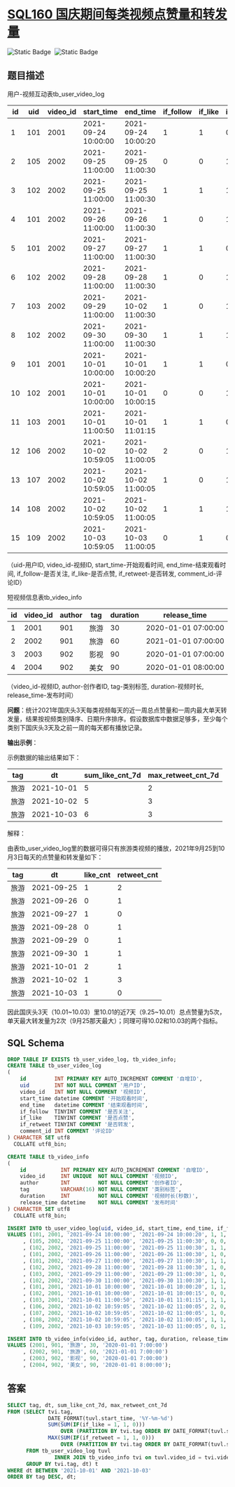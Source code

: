 # [SQL160 国庆期间每类视频点赞量和转发量](https://www.nowcoder.com/practice/f90ce4ee521f400db741486209914a11?tpId=268&tqId=2285070&ru=%2Fpractice%2Fd337c95650f640cca29c85201aecff84&qru=%2Fta%2Fsql-factory-interview%2Fquestion-ranking&sourceUrl=%2Fexam%2Foj)

<div style="display:flex;">
  <img style="margin-right: 8px;" alt="Static Badge" src="https://img.shields.io/badge/%E9%9A%BE%E5%BA%A6-%E4%B8%AD%E7%AD%89-%23f5b900?style=flat">
  <img style="margin-right: 8px;" alt="Static Badge" src="https://img.shields.io/badge/%E6%95%B0%E6%8D%AE%E5%BA%93-%23b1b3b8?style=flat">
</div>


## 题目描述

用户-视频互动表tb_user_video_log

| id   | uid  | video_id | start_time          | end_time            | if_follow | if_like | if_retweet | comment_id |
| ---- | ---- | -------- | ------------------- | ------------------- | --------- | ------- | ---------- | ---------- |
| 1    | 101  | 2001     | 2021-09-24 10:00:00 | 2021-09-24 10:00:20 | 1         | 1       | 0          | NULL       |
| 2    | 105  | 2002     | 2021-09-25 11:00:00 | 2021-09-25 11:00:30 | 0         | 0       | 1          | NULL       |
| 3    | 102  | 2002     | 2021-09-25 11:00:00 | 2021-09-25 11:00:30 | 1         | 1       | 1          | NULL       |
| 4    | 101  | 2002     | 2021-09-26 11:00:00 | 2021-09-26 11:00:30 | 1         | 0       | 1          | NULL       |
| 5    | 101  | 2002     | 2021-09-27 11:00:00 | 2021-09-27 11:00:30 | 1         | 1       | 0          | NULL       |
| 6    | 102  | 2002     | 2021-09-28 11:00:00 | 2021-09-28 11:00:30 | 1         | 0       | 1          | NULL       |
| 7    | 103  | 2002     | 2021-09-29 11:00:00 | 2021-10-02 11:00:30 | 1         | 0       | 1          | NULL       |
| 8    | 102  | 2002     | 2021-09-30 11:00:00 | 2021-09-30 11:00:30 | 1         | 1       | 1          | NULL       |
| 9    | 101  | 2001     | 2021-10-01 10:00:00 | 2021-10-01 10:00:20 | 1         | 1       | 0          | NULL       |
| 10   | 102  | 2001     | 2021-10-01 10:00:00 | 2021-10-01 10:00:15 | 0         | 0       | 1          | NULL       |
| 11   | 103  | 2001     | 2021-10-01 11:00:50 | 2021-10-01 11:01:15 | 1         | 1       | 0          | 1732526    |
| 12   | 106  | 2002     | 2021-10-02 10:59:05 | 2021-10-02 11:00:05 | 2         | 0       | 1          | NULL       |
| 13   | 107  | 2002     | 2021-10-02 10:59:05 | 2021-10-02 11:00:05 | 1         | 0       | 1          | NULL       |
| 14   | 108  | 2002     | 2021-10-02 10:59:05 | 2021-10-02 11:00:05 | 1         | 1       | 1          | NULL       |
| 15   | 109  | 2002     | 2021-10-03 10:59:05 | 2021-10-03 11:00:05 | 0         | 1       | 0          | NULL       |

（uid-用户ID, video_id-视频ID, start_time-开始观看时间, end_time-结束观看时间, if_follow-是否关注, if_like-是否点赞, if_retweet-是否转发, comment_id-评论ID）

短视频信息表tb_video_info

| id   | video_id | author | tag  | duration | release_time        |
| ---- | -------- | ------ | ---- | -------- | ------------------- |
| 1    | 2001     | 901    | 旅游 | 30       | 2020-01-01 07:00:00 |
| 2    | 2002     | 901    | 旅游 | 60       | 2021-01-01 07:00:00 |
| 3    | 2003     | 902    | 影视 | 90       | 2020-01-01 07:00:00 |
| 4    | 2004     | 902    | 美女 | 90       | 2020-01-01 08:00:00 |

（video_id-视频ID, author-创作者ID, tag-类别标签, duration-视频时长, release_time-发布时间）

**问题**：统计2021年国庆头3天每类视频每天的近一周总点赞量和一周内最大单天转发量，结果按视频类别降序、日期升序排序。假设数据库中数据足够多，至少每个类别下国庆头3天及之前一周的每天都有播放记录。

**输出示例**：

示例数据的输出结果如下：

| tag  | dt         | sum_like_cnt_7d | max_retweet_cnt_7d |
| ---- | ---------- | --------------- | ------------------ |
| 旅游 | 2021-10-01 | 5               | 2                  |
| 旅游 | 2021-10-02 | 5               | 3                  |
| 旅游 | 2021-10-03 | 6               | 3                  |

解释：

由表tb_user_video_log里的数据可得只有旅游类视频的播放，2021年9月25到10月3日每天的点赞量和转发量如下：

| tag  | dt         | like_cnt | retweet_cnt |
| ---- | ---------- | -------- | ----------- |
| 旅游 | 2021-09-25 | 1        | 2           |
| 旅游 | 2021-09-26 | 0        | 1           |
| 旅游 | 2021-09-27 | 1        | 0           |
| 旅游 | 2021-09-28 | 0        | 1           |
| 旅游 | 2021-09-29 | 0        | 1           |
| 旅游 | 2021-09-30 | 1        | 1           |
| 旅游 | 2021-10-01 | 2        | 1           |
| 旅游 | 2021-10-02 | 1        | 3           |
| 旅游 | 2021-10-03 | 1        | 0           |

因此国庆头3天（10.01~10.03）里10.01的近7天（9.25~10.01）总点赞量为5次，单天最大转发量为2次（9月25那天最大）；同理可得10.02和10.03的两个指标。

## SQL Schema

```sql
DROP TABLE IF EXISTS tb_user_video_log, tb_video_info;
CREATE TABLE tb_user_video_log
(
    id         INT PRIMARY KEY AUTO_INCREMENT COMMENT '自增ID',
    uid        INT NOT NULL COMMENT '用户ID',
    video_id   INT NOT NULL COMMENT '视频ID',
    start_time datetime COMMENT '开始观看时间',
    end_time   datetime COMMENT '结束观看时间',
    if_follow  TINYINT COMMENT '是否关注',
    if_like    TINYINT COMMENT '是否点赞',
    if_retweet TINYINT COMMENT '是否转发',
    comment_id INT COMMENT '评论ID'
) CHARACTER SET utf8
  COLLATE utf8_bin;

CREATE TABLE tb_video_info
(
    id           INT PRIMARY KEY AUTO_INCREMENT COMMENT '自增ID',
    video_id     INT UNIQUE  NOT NULL COMMENT '视频ID',
    author       INT         NOT NULL COMMENT '创作者ID',
    tag          VARCHAR(16) NOT NULL COMMENT '类别标签',
    duration     INT         NOT NULL COMMENT '视频时长(秒数)',
    release_time datetime    NOT NULL COMMENT '发布时间'
) CHARACTER SET utf8
  COLLATE utf8_bin;

INSERT INTO tb_user_video_log(uid, video_id, start_time, end_time, if_follow, if_like, if_retweet, comment_id)
VALUES (101, 2001, '2021-09-24 10:00:00', '2021-09-24 10:00:20', 1, 1, 0, null)
     , (105, 2002, '2021-09-25 11:00:00', '2021-09-25 11:00:30', 0, 0, 1, null)
     , (102, 2002, '2021-09-25 11:00:00', '2021-09-25 11:00:30', 1, 1, 1, null)
     , (101, 2002, '2021-09-26 11:00:00', '2021-09-26 11:00:30', 1, 0, 1, null)
     , (101, 2002, '2021-09-27 11:00:00', '2021-09-27 11:00:30', 1, 1, 0, null)
     , (102, 2002, '2021-09-28 11:00:00', '2021-09-28 11:00:30', 1, 0, 1, null)
     , (103, 2002, '2021-09-29 11:00:00', '2021-09-29 11:00:30', 1, 0, 1, null)
     , (102, 2002, '2021-09-30 11:00:00', '2021-09-30 11:00:30', 1, 1, 1, null)
     , (101, 2001, '2021-10-01 10:00:00', '2021-10-01 10:00:20', 1, 1, 0, null)
     , (102, 2001, '2021-10-01 10:00:00', '2021-10-01 10:00:15', 0, 0, 1, null)
     , (103, 2001, '2021-10-01 11:00:50', '2021-10-01 11:01:15', 1, 1, 0, 1732526)
     , (106, 2002, '2021-10-02 10:59:05', '2021-10-02 11:00:05', 2, 0, 1, null)
     , (107, 2002, '2021-10-02 10:59:05', '2021-10-02 11:00:05', 1, 0, 1, null)
     , (108, 2002, '2021-10-02 10:59:05', '2021-10-02 11:00:05', 1, 1, 1, null)
     , (109, 2002, '2021-10-03 10:59:05', '2021-10-03 11:00:05', 0, 1, 0, null);

INSERT INTO tb_video_info(video_id, author, tag, duration, release_time)
VALUES (2001, 901, '旅游', 30, '2020-01-01 7:00:00')
     , (2002, 901, '旅游', 60, '2021-01-01 7:00:00')
     , (2003, 902, '影视', 90, '2020-01-01 7:00:00')
     , (2004, 902, '美女', 90, '2020-01-01 8:00:00');
```

## 答案

```sql
SELECT tag, dt, sum_like_cnt_7d, max_retweet_cnt_7d
FROM (SELECT tvi.tag,
             DATE_FORMAT(tuvl.start_time, '%Y-%m-%d')                                                           AS `dt`,
             SUM(SUM(IF(if_like = 1, 1, 0)))
                 OVER (PARTITION BY tvi.tag ORDER BY DATE_FORMAT(tuvl.start_time, '%Y-%m-%d') ROWS 6 PRECEDING) AS `sum_like_cnt_7d`,
             MAX(SUM(IF(if_retweet = 1, 1, 0)))
                 OVER (PARTITION BY tvi.tag ORDER BY DATE_FORMAT(tuvl.start_time, '%Y-%m-%d') ROWS 6 PRECEDING) AS `max_retweet_cnt_7d`
      FROM tb_user_video_log tuvl
               INNER JOIN tb_video_info tvi on tuvl.video_id = tvi.video_id
      GROUP BY tvi.tag, dt) t
WHERE dt BETWEEN '2021-10-01' AND '2021-10-03'
ORDER BY tag DESC, dt;
```

